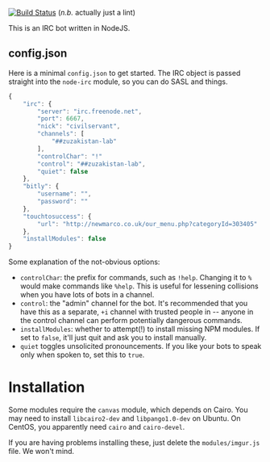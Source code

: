 [![Build Status](https://travis-ci.org/zuzakistan/civilservant.svg)](https://travis-ci.org/zuzakistan/civilservant) (*n.b.* actually just a lint)

This is an IRC bot written in NodeJS.


## config.json
Here is a minimal `config.json` to get started. The IRC object is passed straight into the `node-irc` module, so you can do SASL and things.
```js
{
	"irc": {
		"server": "irc.freenode.net",
		"port": 6667,
		"nick": "civilservant",
		"channels": [
			"##zuzakistan-lab"
		],
		"controlChar": "!"
		"control": "##zuzakistan-lab",
		"quiet": false
	},
	"bitly": {
		"username": "",
		"password": ""
	},
	"touchtosuccess": {
		"url": "http://newmarco.co.uk/our_menu.php?categoryId=303405"
	},
	"installModules": false
}
```

Some explanation of the not-obvious options:
* `controlChar`: the prefix for commands, such as `!help`.
  Changing it to `%` would make commands like `%help`.
  This is useful for lessening collisions when you have lots of bots in a channel.
* `control`: the "admin" channel for the bot. It's recommended that you have
  this as a separate, `+i` channel with trusted people in -- anyone in the control
  channel can perform potentially dangerous commands.
* `installModules`: whether to attempt(!) to install missing NPM modules.
  If set to `false`, it'll just quit and ask you to install manually.
* `quiet` toggles unsolicited pronouncements. If you like your bots to speak
  only when spoken to, set this to `true`.

# Installation
Some modules require the `canvas` module, which depends on Cairo.
You may need to install `libcairo2-dev` and `libpango1.0-dev` on Ubuntu.
On CentOS, you apparently need `cairo` and `cairo-devel`.

If you are having problems installing these, just delete the `modules/imgur.js` file.
We won't mind.
